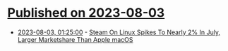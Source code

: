 # [Published on 2023-08-03](index.md)

* [2023-08-03, 01:25:00](https://linux.slashdot.org/story/23/08/02/2223218/steam-on-linux-spikes-to-nearly-2-in-july-larger-marketshare-than-apple-macos?utm_source=rss1.0mainlinkanon&utm_medium=feed) - [Steam On Linux Spikes To Nearly 2% In July, Larger Marketshare Than Apple macOS](https://linux.slashdot.org/story/23/08/02/2223218/steam-on-linux-spikes-to-nearly-2-in-july-larger-marketshare-than-apple-macos?utm_source=rss1.0mainlinkanon&utm_medium=feed)
